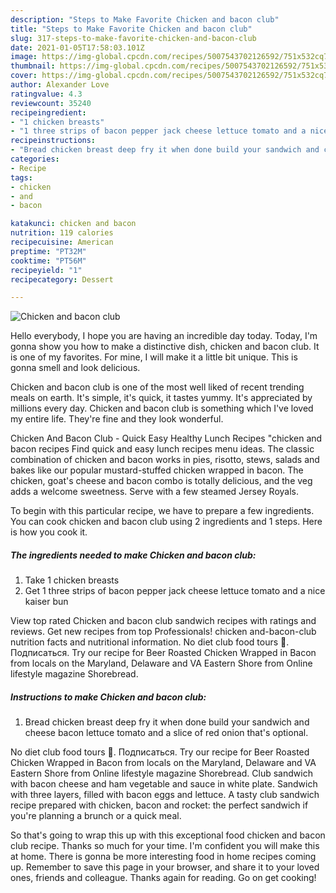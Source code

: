 ```yaml
---
description: "Steps to Make Favorite Chicken and bacon club"
title: "Steps to Make Favorite Chicken and bacon club"
slug: 317-steps-to-make-favorite-chicken-and-bacon-club
date: 2021-01-05T17:58:03.101Z
image: https://img-global.cpcdn.com/recipes/5007543702126592/751x532cq70/chicken-and-bacon-club-recipe-main-photo.jpg
thumbnail: https://img-global.cpcdn.com/recipes/5007543702126592/751x532cq70/chicken-and-bacon-club-recipe-main-photo.jpg
cover: https://img-global.cpcdn.com/recipes/5007543702126592/751x532cq70/chicken-and-bacon-club-recipe-main-photo.jpg
author: Alexander Love
ratingvalue: 4.3
reviewcount: 35240
recipeingredient:
- "1 chicken breasts"
- "1 three strips of bacon pepper jack cheese lettuce tomato and a nice kaiser bun"
recipeinstructions:
- "Bread chicken breast deep fry it when done build your sandwich and cheese bacon lettuce tomato and a slice of red onion that&#39;s optional."
categories:
- Recipe
tags:
- chicken
- and
- bacon

katakunci: chicken and bacon 
nutrition: 119 calories
recipecuisine: American
preptime: "PT32M"
cooktime: "PT56M"
recipeyield: "1"
recipecategory: Dessert

---
```



![Chicken and bacon club](https://img-global.cpcdn.com/recipes/5007543702126592/751x532cq70/chicken-and-bacon-club-recipe-main-photo.jpg)

Hello everybody, I hope you are having an incredible day today. Today, I'm gonna show you how to make a distinctive dish, chicken and bacon club. It is one of my favorites. For mine, I will make it a little bit unique. This is gonna smell and look delicious.

Chicken and bacon club is one of the most well liked of recent trending meals on earth. It's simple, it's quick, it tastes yummy. It's appreciated by millions every day. Chicken and bacon club is something which I've loved my entire life. They're fine and they look wonderful.

Chicken And Bacon Club - Quick Easy Healthy Lunch Recipes &#34;chicken and bacon recipes Find quick and easy lunch recipes menu ideas. The classic combination of chicken and bacon works in pies, risotto, stews, salads and bakes like our popular mustard-stuffed chicken wrapped in bacon. The chicken, goat&#39;s cheese and bacon combo is totally delicious, and the veg adds a welcome sweetness. Serve with a few steamed Jersey Royals.


To begin with this particular recipe, we have to prepare a few ingredients. You can cook chicken and bacon club using 2 ingredients and 1 steps. Here is how you cook it.

<!--inarticleads1-->

##### The ingredients needed to make Chicken and bacon club:

1. Take 1 chicken breasts
1. Get 1 three strips of bacon pepper jack cheese lettuce tomato and a nice kaiser bun


View top rated Chicken and bacon club sandwich recipes with ratings and reviews. Get new recipes from top Professionals! chicken and-bacon-club nutrition facts and nutritional information. No diet club food tours 🌭. Подписаться. Try our recipe for Beer Roasted Chicken Wrapped in Bacon from locals on the Maryland, Delaware and VA Eastern Shore from Online lifestyle magazine Shorebread. 

<!--inarticleads2-->

##### Instructions to make Chicken and bacon club:

1. Bread chicken breast deep fry it when done build your sandwich and cheese bacon lettuce tomato and a slice of red onion that&#39;s optional.


No diet club food tours 🌭. Подписаться. Try our recipe for Beer Roasted Chicken Wrapped in Bacon from locals on the Maryland, Delaware and VA Eastern Shore from Online lifestyle magazine Shorebread. Club sandwich with bacon cheese and ham vegetable and sauce in white plate. Sandwich with three layers, filled with bacon eggs and lettuce. A tasty club sandwich recipe prepared with chicken, bacon and rocket: the perfect sandwich if you&#39;re planning a brunch or a quick meal. 

So that's going to wrap this up with this exceptional food chicken and bacon club recipe. Thanks so much for your time. I'm confident you will make this at home. There is gonna be more interesting food in home recipes coming up. Remember to save this page in your browser, and share it to your loved ones, friends and colleague. Thanks again for reading. Go on get cooking!
